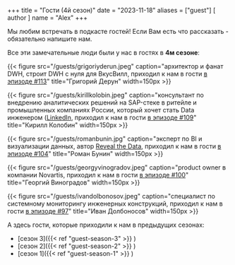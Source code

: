 +++
title = "Гости (4й сезон)"
date = "2023-11-18"
aliases = ["guest"]
[ author ]
  name = "Alex"
+++

Мы любим встречать в подкасте гостей! Если Вам есть что рассказать - обязательно напишите нам.

Все эти замечательные люди были у нас в гостях в **4м сезоне**:

{{< figure src="/guests/grigoriyderun.jpeg" caption="архитектор и фанат DWH, строит DWH с нуля для ВкусВилл, приходил к нам в гости [в эпизоде #113](https://youtu.be/mjm1_7YOEUQ)" title="Григорий Дерун" width=150px >}}

{{< figure src="/guests/kirillkolobin.jpeg" caption="консультант по внедрению аналитических решений на SAP-стеке в ритейле и промышленных компаниях России, который хочет стать Data инженером ([LinkedIn](https://ru.linkedin.com/in/kolobin), приходил к нам в гости [в эпизоде #109](https://www.youtube.com/watch?v=5lgba7W_21s)" title="Кирилл Колобин" width=150px >}}

{{< figure src="/guests/romanbunin.jpg" caption="эксперт по BI и визуализации данных, автор [Reveal the Data](https://t.me/revealthedata), приходил к нам в гости [в эпизоде #104](https://podcasters.spotify.com/pod/show/data-coffee/episodes/104-S4E09------DataLens-e2ak3hk)" title="Роман Бунин" width=150px >}}

{{< figure src="/guests/georgyvinogradov.jpeg" caption="product owner в компании Novartis, приходил к нам в гости [в эпизоде #100](https://podcasters.spotify.com/pod/show/data-coffee/episodes/100-S4E05---data--e29ctne/a-aac3jjm)" title="Георгий Виноградов" width=150px >}}

{{< figure src="/guests/ivandolbonosov.jpeg" caption="специалист по системному мониторингу инженерных конструкций, приходил к нам в гости [в эпизоде #97](https://podcasters.spotify.com/pod/show/data-coffee/episodes/97-S4E02-e28hdnn)" title="Иван Долбоносов" width=150px >}}

А здесь гости, которые приходили к нам в предыдущих сезонах:
 - [сезон 3]({{< ref "guest-season-3" >}} )
 - [сезон 2]({{< ref "guest-season-2" >}} )
 - [сезон 1]({{< ref "guest-season-1" >}} )
